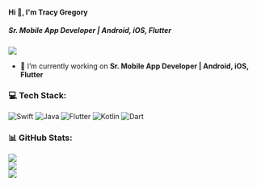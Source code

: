 #### Hi 👋, I'm Tracy Gregory
##### **Sr. Mobile App Developer | Android, iOS, Flutter**

[![](https://visitcount.itsvg.in/api?id=tracygregory&icon=0&color=0)](https://visitcount.itsvg.in)

- 🔭 I’m currently working on **Sr. Mobile App Developer | Android, iOS, Flutter**


### 💻 Tech Stack:
![Swift](https://img.shields.io/badge/swift-F54A2A?style=flat&logo=swift&logoColor=white) ![Java](https://img.shields.io/badge/java-%23ED8B00.svg?style=flat&logo=java&logoColor=white) ![Flutter](https://img.shields.io/badge/Flutter-%2302569B.svg?style=flat&logo=Flutter&logoColor=white) ![Kotlin](https://img.shields.io/badge/kotlin-%230095D5.svg?style=flat&logo=kotlin&logoColor=white) ![Dart](https://img.shields.io/badge/dart-%230175C2.svg?style=flat&logo=dart&logoColor=white)
### 📊 GitHub Stats:
![](https://github-readme-stats.vercel.app/api?username=tracygregory&theme=radical&hide_border=false&include_all_commits=false&count_private=false)<br/>
![](https://github-readme-streak-stats.herokuapp.com/?user=tracygregory&theme=radical&hide_border=false)<br/>
![](https://github-readme-stats.vercel.app/api/top-langs/?username=tracygregory&theme=radical&hide_border=false&include_all_commits=false&count_private=false&layout=compact)
